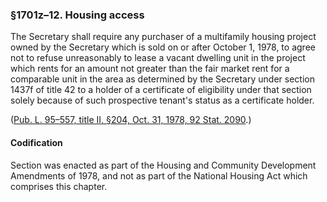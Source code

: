 ### §1701z–12. Housing access ###

The Secretary shall require any purchaser of a multifamily housing project owned by the Secretary which is sold on or after October 1, 1978, to agree not to refuse unreasonably to lease a vacant dwelling unit in the project which rents for an amount not greater than the fair market rent for a comparable unit in the area as determined by the Secretary under section 1437f of title 42 to a holder of a certificate of eligibility under that section solely because of such prospective tenant's status as a certificate holder.

([Pub. L. 95–557, title II, §204, Oct. 31, 1978, 92 Stat. 2090](/statviewer.htm?volume=92&page=2090).)

#### Codification ####

Section was enacted as part of the Housing and Community Development Amendments of 1978, and not as part of the National Housing Act which comprises this chapter.